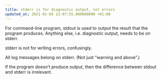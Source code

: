 ```yaml
---
title: stderr is for diagnostic output, not errors
updated_at: 2021-01-03 13:07:55.000000000 +01:00
---
```



For command-line program, stdout is used to output the result that the program produces. Anything else, i.e. diagnostic output, needs to be on stderr.

stderr is not for writing errors, confusingly.

All log messages belong on stderr. (Not just “warning and above”.)

If the program doesn’t produce output, then the difference between stdout and stderr is irrelevant.